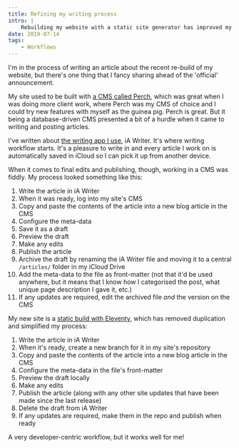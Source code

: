 ```yaml
---
title: Refining my writing process
intro: |
    Rebuilding my website with a static site generator has improved my writing workflow.
date: 2019-07-14
tags:
    - Workflows
---
```


I'm in the process of writing an article about the recent re-build of my website, but there's one thing that I fancy sharing ahead of the 'official' announcement.

My site used to be built with [a CMS called Perch](https://grabaperch.com), which was great when I was doing more client work, where Perch was my CMS of choice and I could try new features with myself as the guinea pig. Perch is great. But it being a database-driven CMS presented a bit of a hurdle when it came to writing and posting articles.

I've written about [the writing app I use](/blog/in-search-of-the-best-writing-app), iA Writer. It's where writing workflow starts. It's a pleasure to write in and every article I work on is automatically saved in iCloud so I can pick it up from another device.

When it comes to final edits and publishing, though, working in a CMS was fiddly. My process looked something like this:

1. Write the article in iA Writer
2. When it was ready, log into my site's CMS
3. Copy and paste the contents of the article into a new blog article in the CMS
4. Configure the meta-data
5. Save it as a draft
6. Preview the draft
7. Make any edits
8. Publish the article
9. Archive the draft by renaming the iA Writer file and moving it to a central `/articles/` folder in my iCloud Drive
10. Add the meta-data to the file as front-matter (not that it'd be used anywhere, but it means that I know how I categorised the post, what unique page description I gave it, etc.)
11. If any updates are required, edit the archived file *and* the version on the CMS

My new site is a [static build with Eleventy](https://www.11ty.io/), which has removed duplication and simplified my process:

1. Write the article in iA Writer
2. When it's ready, create a new branch for it in my site's repository
3. Copy and paste the contents of the article into a new blog article in the CMS
4. Configure the meta-data in the file's front-matter
5. Preview the draft locally
6. Make any edits
7. Publish the article (along with any other site updates that have been made since the last release)
8. Delete the draft from iA Writer
9. If any updates are required, make them in the repo and publish when ready

A very developer-centric workflow, but it works well for me!
